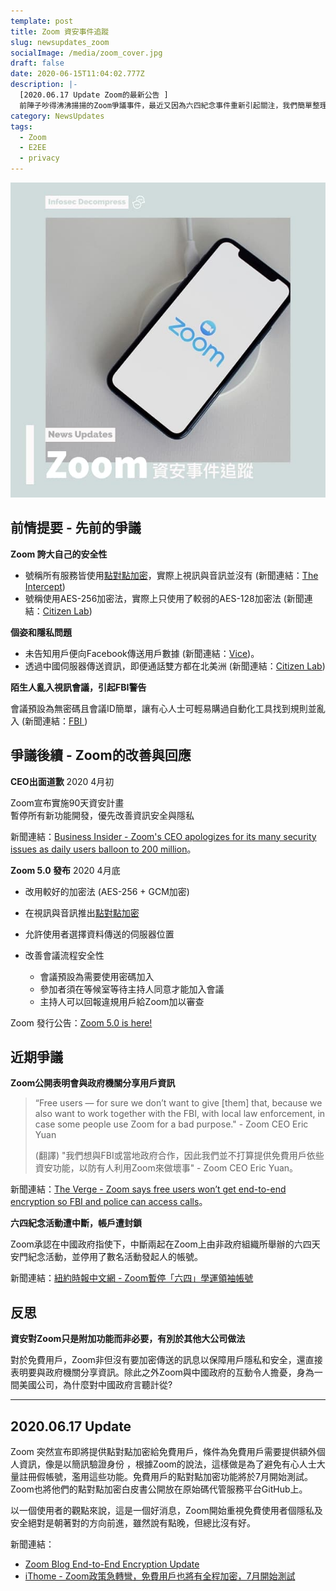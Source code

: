 ```yaml
---
template: post
title: Zoom 資安事件追蹤
slug: newsupdates_zoom
socialImage: /media/zoom_cover.jpg
draft: false
date: 2020-06-15T11:04:02.777Z
description: |-
  [2020.06.17 Update Zoom的最新公告 ]  
  前陣子吵得沸沸揚揚的Zoom爭議事件，最近又因為六四紀念事件重新引起關注，我們簡單整理了一下發生了什麼事，一起來了解一下吧～
category: NewsUpdates
tags:
  - Zoom
  - E2EE
  - privacy
---
```

![](/media/zoom_cover.jpg)

## 前情提要 - 先前的爭議

**Zoom 誇大自己的安全性**

* 號稱所有服務皆使用[點對點加密](/posts/ep4-do-we-need-vpn#end-to-end-encryption-點對點加密)，實際上視訊與音訊並沒有 (新聞連結：[The Intercept](https://theintercept.com/2020/03/31/zoom-meeting-encryption/))
* 號稱使用AES-256加密法，實際上只使用了較弱的AES-128加密法 (新聞連結：[](https://www.ithome.com.tw/news/136762)[Citizen Lab](https://citizenlab.ca/2020/04/move-fast-roll-your-own-crypto-a-quick-look-at-the-confidentiality-of-zoom-meetings/))

**個姿和隱私問題**

* 未告知用戶便向Facebook傳送用戶數據 (新聞連結：[](https://www.ithome.com.tw/news/136648)[Vice](https://www.vice.com/en_us/article/k7e599/zoom-ios-app-sends-data-to-facebook-even-if-you-dont-have-a-facebook-account))。
* 透過中國伺服器傳送資訊，即便通話雙方都在北美洲 (新聞連結：[](https://www.ithome.com.tw/news/136762)[Citizen Lab](https://citizenlab.ca/2020/04/move-fast-roll-your-own-crypto-a-quick-look-at-the-confidentiality-of-zoom-meetings/))

**陌生人亂入視訊會議，引起FBI警告**

會議預設為無密碼且會議ID簡單，讓有心人士可輕易購過自動化工具找到規則並亂入 (新聞連結：[](https://www.ithome.com.tw/news/136668)[FBI ](https://www.fbi.gov/contact-us/field-offices/boston/news/press-releases/fbi-warns-of-teleconferencing-and-online-classroom-hijacking-during-covid-19-pandemic))

## 爭議後續 - Zoom的改善與回應

**CEO出面道歉** 2020 4月初

Zoom宣布實施90天資安計畫\
暫停所有新功能開發，優先改善資訊安全與隱私

新聞連結：[Business Insider - Zoom's CEO apologizes for its many security issues as daily users balloon to 200 million](https://www.businessinsider.com/zoom-ceo-sorry-privacy-security-2020-4)。

**Zoom 5.0 發布** 2020 4月底

* 改用較好的加密法 (AES-256 + GCM加密)
* 在視訊與音訊推出[點對點加密](/posts/ep4-do-we-need-vpn#end-to-end-encryption-點對點加密)
* 允許使用者選擇資料傳送的伺服器位置
* 改善會議流程安全性

  * 會議預設為需要使用密碼加入
  * 參加者須在等候室等待主持人同意才能加入會議
  * 主持人可以回報違規用戶給Zoom加以審查

Zoom 發行公告：[Zoom 5.0 is here!](https://zoom.us/docs/en-us/zoom-v5-0.html)

## 近期爭議

**Zoom公開表明會與政府機關分享用戶資訊**

> “Free users — for sure we don’t want to give \[them] that, because we also want to work together with the FBI, with local law enforcement, in case some people use Zoom for a bad purpose." - Zoom CEO Eric Yuan
>
> (翻譯) "我們想與FBI或當地政府合作，因此我們並不打算提供免費用戶依些資安功能，以防有人利用Zoom來做壞事" - Zoom CEO Eric Yuan。

新聞連結：[The Verge - Zoom says free users won’t get end-to-end encryption so FBI and police can access calls](https://www.theverge.com/2020/6/3/21279355/zoom-end-encryption-calls-fbi-police-free-users)。

**六四紀念活動遭中斷，帳戶遭封鎖**

Zoom承認在中國政府指使下，中斷兩起在Zoom上由非政府組織所舉辦的六四天安門紀念活動，並停用了數名活動發起人的帳號。  

新聞連結：[紐約時報中文網 - Zoom暫停「六四」學運領袖帳號](https://cn.nytimes.com/technology/20200612/zoom-china-tiananmen-square/zh-hant/)

## 反思

**資安對Zoom只是附加功能而非必要，有別於其他大公司做法**

對於免費用戶，Zoom非但沒有要加密傳送的訊息以保障用戶隱私和安全，還直接表明要與政府機關分享資訊。除此之外Zoom與中國政府的互動令人擔憂，身為一間美國公司，為什麼對中國政府言聽計從?

- - -

## 2020.06.17 Update

Zoom 突然宣布即將提供點對點加密給免費用戶，條件為免費用戶需要提供額外個人資訊，像是以簡訊驗證身份 ，根據Zoom的說法，這樣做是為了避免有心人士大量註冊假帳號，濫用這些功能。免費用戶的點對點加密功能將於7月開始測試。Zoom也將他們的點對點加密白皮書公開放在原始碼代管服務平台GitHub上。

以一個使用者的觀點來說，這是一個好消息，Zoom開始重視免費使用者個隱私及安全絕對是朝著對的方向前進，雖然說有點晚，但總比沒有好。

新聞連結：

* [Zoom Blog End-to-End Encryption Update](https://blog.zoom.us/wordpress/2020/06/17/end-to-end-encryption-update/)
* [iThome - Zoom政策急轉彎，免費用戶也將有全程加密，7月開始測試](https://www.ithome.com.tw/news/138310)